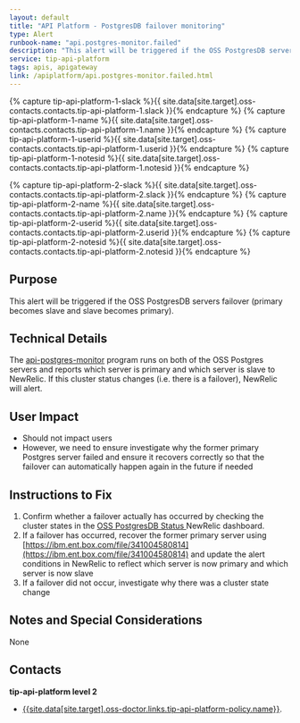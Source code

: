 ```yaml
---
layout: default
title: "API Platform - PostgresDB failover monitoring"
type: Alert
runbook-name: "api.postgres-monitor.failed"
description: "This alert will be triggered if the OSS PostgresDB servers failed over"
service: tip-api-platform
tags: apis, apigateway
link: /apiplatform/api.postgres-monitor.failed.html
---
```

{% capture tip-api-platform-1-slack %}{{ site.data[site.target].oss-contacts.contacts.tip-api-platform-1.slack }}{% endcapture %}
{% capture tip-api-platform-1-name %}{{ site.data[site.target].oss-contacts.contacts.tip-api-platform-1.name }}{% endcapture %}
{% capture tip-api-platform-1-userid %}{{ site.data[site.target].oss-contacts.contacts.tip-api-platform-1.userid }}{% endcapture %}
{% capture tip-api-platform-1-notesid %}{{ site.data[site.target].oss-contacts.contacts.tip-api-platform-1.notesid }}{% endcapture %}

{% capture tip-api-platform-2-slack %}{{ site.data[site.target].oss-contacts.contacts.tip-api-platform-2.slack }}{% endcapture %}
{% capture tip-api-platform-2-name %}{{ site.data[site.target].oss-contacts.contacts.tip-api-platform-2.name }}{% endcapture %}
{% capture tip-api-platform-2-userid %}{{ site.data[site.target].oss-contacts.contacts.tip-api-platform-2.userid }}{% endcapture %}
{% capture tip-api-platform-2-notesid %}{{ site.data[site.target].oss-contacts.contacts.tip-api-platform-2.notesid }}{% endcapture %}

## Purpose
This alert will be triggered if the OSS PostgresDB servers failover (primary becomes slave and slave becomes primary).

## Technical Details
The [api-postgres-monitor](https://github.ibm.com/cloud-sre/api-postgres-monitor) program runs on both of the OSS Postgres servers and reports which server is primary and which server is slave to NewRelic. If this cluster status changes (i.e. there is a failover), NewRelic will alert.

## User Impact
- Should not impact users
- However, we need to ensure investigate why the former primary Postgres server failed and ensure it recovers correctly so that the failover can automatically happen again in the future if needed

## Instructions to Fix
1. Confirm whether a failover actually has occurred by checking the cluster states in the [OSS PostgresDB Status ](https://insights.newrelic.com/accounts/1926897/dashboards/986134) NewRelic dashboard.
2. If a failover has occurred, recover the former primary server using [https://ibm.ent.box.com/file/341004580814](https://ibm.ent.box.com/file/341004580814) and update the alert conditions in NewRelic to reflect which server is now primary and which server is now slave
3. If a failover did not occur, investigate why there was a cluster state change

## Notes and Special Considerations

None

## Contacts
**tip-api-platform level 2**
* [{{site.data[site.target].oss-doctor.links.tip-api-platform-policy.name}}]({{site.data[site.target].oss-doctor.links.tip-api-platform-policy.link}}).
